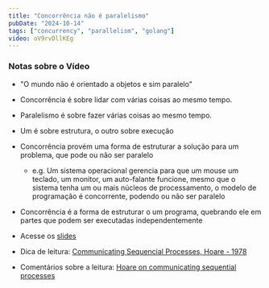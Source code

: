 ```yaml
---
title: "Concorrência não é paralelismo"
pubDate: "2024-10-14"
tags: ["concurrency", "parallelism", "golang"]
video: oV9rvDllKEg
---
```


### Notas sobre o Vídeo

- "O mundo não é orientado a objetos e sim paralelo"

- Concorrência é sobre lidar com várias coisas ao mesmo tempo.
- Paralelismo é sobre fazer várias coisas ao mesmo tempo.
- Um é sobre estrutura, o outro sobre execução

- Concorrência provém uma forma de estruturar a solução para um problema, que pode ou não ser paralelo
  - e.g. Um sistema operacional gerencia para que um mouse um teclado, um monitor, um auto-falante funcione, mesmo que o sistema tenha um ou mais núcleos de processamento, o modelo de programação é concorrente, podendo ou não ser paralelo
- Concorrência é a forma de estruturar o um programa, quebrando ele em partes que podem ser executadas independentemente

- Acesse os [slides](https://go.dev/talks/2012/waza.slide#6)

- Dica de leitura: [Communicating Sequencial Processes, Hoare - 1978](https://www.cs.cmu.edu/~crary/819-f09/Hoare78.pdf)
- Comentários sobre a leitura: [Hoare on communicating sequential processes](https://www.youtube.com/watch?v=QUOlyIHmBrM&ab_channel=TuringAwardeeClips)
